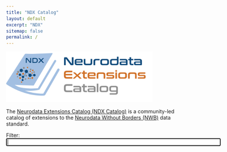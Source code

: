 ```yaml
---
title: "NDX Catalog"
layout: default
excerpt: "NDX"
sitemap: false
permalink: /
---
```


<img alt="NDX Catalog Logo" src="images/ndx-logo-text.png" width="400" class="center-block">

The [Neurodata Extensions Catalog (NDX Catalog)](https://github.com/nwb-extensions) is a community-led catalog of extensions to the [Neurodata Without Borders (NWB)](https://neurodatawithoutborders.github.io/) data standard.

<form action="{{ site.url }}" method="get">
    Filter: <input type="search" name="q" id="search-input" size="70" autofocus>
    <input type="submit" value="Search" style="display: none;">
</form>

<div style="margin-top:20px">
<p><span id="search-process" style="display: none">Showing <span id="search-results-count"></span> results for "<strong id="search-query"></strong>"</span><span id="show-all" style="display: none">Showing <span id="show-all-count"></span> extensions</span></p>
<ul id="search-results"></ul>

<script src="{{ site.url }}/js/lunr.min.js"></script>
<script src="{{ site.url }}/js/jquery-3.5.0.min.js" ></script>
<script src="{{ site.url }}/js/js-yaml.min.js" ></script>
<script src="https://cdn.jsdelivr.net/npm/marked/marked.min.js"></script>
<script src="https://cdn.jsdelivr.net/npm/dompurify@3.0.5/dist/purify.min.js"></script>

<script>
(function() {

  function loadSearch() {
    var fileref = document.createElement('script')
    fileref.setAttribute("type", "text/javascript")
    fileref.setAttribute("src", "{{ site.baseurl }}/js/search.js")
    document.getElementsByTagName("head")[0].appendChild(fileref)
  }

  $.getJSON('/data/records.json').done(function(data) {
    Object.keys(data).forEach(key=>{
      // add DOMPurify to sanitize parsed HTML, because marked doesn't sanitize
      data[key].readme = DOMPurify.sanitize(
        marked.parse(data[key].readme)
      )
    });
    window.data = data;
    loadSearch();
  });
})();
</script>

</div>
